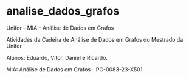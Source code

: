 # analise_dados_grafos
Unifor - MIA - Análise de Dados em Grafos

Atividades da Cadeira de Análise de Dados em Grafos do Mestrado da Unifor

Alunos: Eduardo, Vitor, Daniel e Ricardo.

MIA: Análise de Dados em Grafos - PG-0083-23-X501
